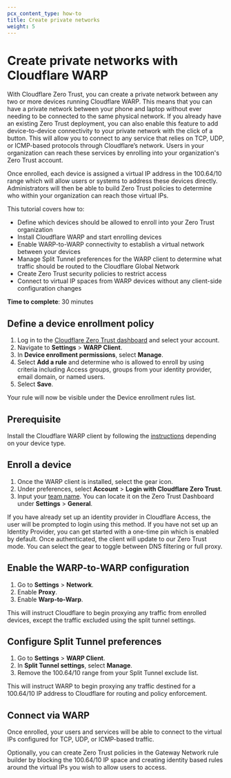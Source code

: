 ```yaml
---
pcx_content_type: how-to
title: Create private networks
weight: 5
---
```


# Create private networks with Cloudflare WARP

With Cloudflare Zero Trust, you can create a private network between any two or more devices running Cloudflare WARP. This means that you can have a private network between your phone and laptop without ever needing to be connected to the same physical network. If you already have an existing Zero Trust deployment, you can also enable this feature to add device-to-device connectivity to your private network with the click of a button. This will allow you to connect to any service that relies on TCP, UDP, or ICMP-based protocols through Cloudflare’s network. Users in your organization can reach these services by enrolling into your organization's Zero Trust account. 

Once enrolled, each device is assigned a virtual IP address in the 100.64/10 range which will allow users or systems to address these devices directly. Administrators will then be able to build Zero Trust policies to determine who within your organization can reach those virtual IPs.

This tutorial covers how to: 

- Define which devices should be allowed to enroll into your Zero Trust organization
- Install Cloudflare WARP and start enrolling devices
- Enable WARP-to-WARP connectivity to establish a virtual network between your devices
- Manage Split Tunnel preferences for the WARP client to determine what traffic should be routed to the Cloudflare Global Network
- Create Zero Trust security policies to restrict access
- Connect to virtual IP spaces from WARP devices without any client-side configuration changes

**Time to complete**: 30 minutes

## Define a device enrollment policy

1. Log in to the [Cloudflare Zero Trust dashboard](https://one.dash.cloudflare.com/) and select your account.
2. Navigate to **Settings** > **WARP Client**.
3. In **Device enrollment permissions**, select **Manage**.
4. Select **Add a rule** and determine who is allowed to enroll by using criteria including Access groups, groups from your identity provider, email domain, or named users.
5. Select **Save**.

Your rule will now be visible under the Device enrollment rules list.

## Prerequisite

Install the Cloudflare WARP client by following the [instructions](/cloudflare-one/connections/connect-devices/warp/deployment/) depending on your device type. 
​​
## Enroll a device

1. Once the WARP client is installed, select the gear icon.
2. Under preferences, select **Account** > **Login with Cloudflare Zero Trust**.
3. Input your [team name](/cloudflare-one/glossary/#team-name). You can locate it on the Zero Trust Dashboard under **Settings** > **General**.

If you have already set up an identity provider in Cloudflare Access, the user will be prompted to login using this method. If you have not set up an Identity Provider, you can get started with a one-time pin which is enabled by default. Once authenticated, the client will update to our Zero Trust mode. You can select the gear to toggle between DNS filtering or full proxy. 

## Enable the WARP-to-WARP configuration

1. Go to **Settings** > **Network**.
2. Enable **Proxy**.
3. Enable **Warp-to-Warp**.

This will instruct Cloudflare to begin proxying any traffic from enrolled devices, except the traffic excluded using the split tunnel settings.

## Configure Split Tunnel preferences

1. Go to **Settings** > **WARP Client**.
2. In **Split Tunnel settings**, select **Manage**.
3. Remove the 100.64/10 range from your Split Tunnel exclude list.

This will instruct WARP to begin proxying any traffic destined for a 100.64/10 IP address to Cloudflare for routing and policy enforcement. 

## Connect via WARP

Once enrolled, your users and services will be able to connect to the virtual IPs configured for TCP, UDP, or ICMP-based traffic.

Optionally, you can create Zero Trust policies in the Gateway Network rule builder by blocking the 100.64/10 IP space and creating identity based rules around the virtual IPs you wish to allow users to access. 
